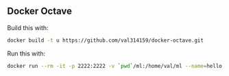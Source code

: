 
## Docker Octave

Build this with:

```sh
docker build -t u https://github.com/val314159/docker-octave.git
```

Run this with:

```sh
docker run --rm -it -p 2222:2222 -v `pwd`/ml:/home/val/ml --name=hello --privileged u ./start.sh
```
